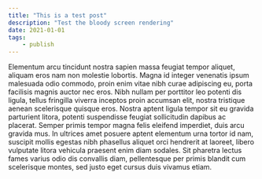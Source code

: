 ```yaml
---
title: "This is a test post"
description: "Test the bloody screen rendering"
date: 2021-01-01
tags:
	- publish
---
```


Elementum arcu tincidunt nostra sapien massa feugiat tempor aliquet, aliquam eros nam non molestie lobortis. Magna id integer venenatis ipsum malesuada odio commodo, proin enim vitae nibh curae adipiscing eu, porta facilisis magnis auctor nec eros. Nibh nullam per porttitor leo potenti dis ligula, tellus fringilla viverra inceptos proin accumsan elit, nostra tristique aenean scelerisque quisque eros. Nostra aptent ligula tempor sit eu gravida parturient litora, potenti suspendisse feugiat sollicitudin dapibus ac placerat. Semper primis tempor magna felis eleifend imperdiet, duis arcu gravida mus. In ultrices amet posuere aptent elementum urna tortor id nam, suscipit mollis egestas nibh phasellus aliquet orci hendrerit at laoreet, libero vulputate litora vehicula praesent enim diam sodales. Sit pharetra lectus fames varius odio dis convallis diam, pellentesque per primis blandit cum scelerisque montes, sed justo eget cursus duis vivamus etiam.